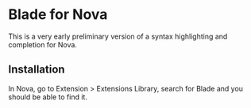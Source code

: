 # Blade for Nova

This is a very early preliminary version of a syntax highlighting and completion for Nova.

## Installation

In Nova, go to Extension > Extensions Library, search for Blade and you should be able to find it.
